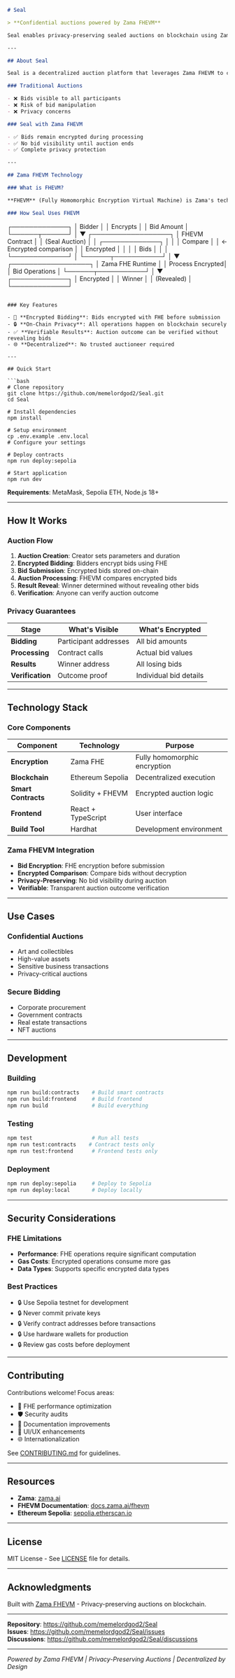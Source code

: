 ```markdown
# Seal

> **Confidential auctions powered by Zama FHEVM**

Seal enables privacy-preserving sealed auctions on blockchain using Zama's Fully Homomorphic Encryption Virtual Machine. Bid amounts remain encrypted throughout the auction process—only you know your bid.

---

## About Seal

Seal is a decentralized auction platform that leverages Zama FHEVM to conduct confidential auctions. Your bids are encrypted using Fully Homomorphic Encryption and processed on-chain without ever being decrypted.

### Traditional Auctions

- ❌ Bids visible to all participants
- ❌ Risk of bid manipulation
- ❌ Privacy concerns

### Seal with Zama FHEVM

- ✅ Bids remain encrypted during processing
- ✅ No bid visibility until auction ends
- ✅ Complete privacy protection

---

## Zama FHEVM Technology

### What is FHEVM?

**FHEVM** (Fully Homomorphic Encryption Virtual Machine) is Zama's technology that enables smart contracts to perform computations on encrypted data without decryption.

### How Seal Uses FHEVM

```
┌─────────────┐
│ Bidder      │
│ Encrypts    │
│ Bid Amount  │
└──────┬──────┘
       │
       ▼
┌──────────────────┐
│  FHEVM Contract  │
│  (Seal Auction)  │
│  ┌─────────────┐ │
│  │ Compare     │ │ ← Encrypted comparison
│  │ Encrypted   │ │
│  │ Bids        │ │
│  └─────────────┘ │
└──────┬───────────┘
       │
       ▼
┌──────────────────┐
│ Zama FHE Runtime │
│ Process Encrypted│
│ Bid Operations   │
└──────┬───────────┘
       │
       ▼
┌─────────────┐
│ Encrypted   │
│ Winner      │
│ (Revealed)  │
└─────────────┘
```

### Key Features

- 🔐 **Encrypted Bidding**: Bids encrypted with FHE before submission
- 🔒 **On-Chain Privacy**: All operations happen on blockchain securely
- ✅ **Verifiable Results**: Auction outcome can be verified without revealing bids
- 🌐 **Decentralized**: No trusted auctioneer required

---

## Quick Start

```bash
# Clone repository
git clone https://github.com/memelordgod2/Seal.git
cd Seal

# Install dependencies
npm install

# Setup environment
cp .env.example .env.local
# Configure your settings

# Deploy contracts
npm run deploy:sepolia

# Start application
npm run dev
```

**Requirements**: MetaMask, Sepolia ETH, Node.js 18+

---

## How It Works

### Auction Flow

1. **Auction Creation**: Creator sets parameters and duration
2. **Encrypted Bidding**: Bidders encrypt bids using FHE
3. **Bid Submission**: Encrypted bids stored on-chain
4. **Auction Processing**: FHEVM compares encrypted bids
5. **Result Reveal**: Winner determined without revealing other bids
6. **Verification**: Anyone can verify auction outcome

### Privacy Guarantees

| Stage | What's Visible | What's Encrypted |
|-------|---------------|------------------|
| **Bidding** | Participant addresses | All bid amounts |
| **Processing** | Contract calls | Actual bid values |
| **Results** | Winner address | All losing bids |
| **Verification** | Outcome proof | Individual bid details |

---

## Technology Stack

### Core Components

| Component | Technology | Purpose |
|-----------|-----------|---------|
| **Encryption** | Zama FHE | Fully homomorphic encryption |
| **Blockchain** | Ethereum Sepolia | Decentralized execution |
| **Smart Contracts** | Solidity + FHEVM | Encrypted auction logic |
| **Frontend** | React + TypeScript | User interface |
| **Build Tool** | Hardhat | Development environment |

### Zama FHEVM Integration

- **Bid Encryption**: FHE encryption before submission
- **Encrypted Comparison**: Compare bids without decryption
- **Privacy-Preserving**: No bid visibility during auction
- **Verifiable**: Transparent auction outcome verification

---

## Use Cases

### Confidential Auctions

- Art and collectibles
- High-value assets
- Sensitive business transactions
- Privacy-critical auctions

### Secure Bidding

- Corporate procurement
- Government contracts
- Real estate transactions
- NFT auctions

---

## Development

### Building

```bash
npm run build:contracts    # Build smart contracts
npm run build:frontend     # Build frontend
npm run build              # Build everything
```

### Testing

```bash
npm test                   # Run all tests
npm run test:contracts    # Contract tests only
npm run test:frontend      # Frontend tests only
```

### Deployment

```bash
npm run deploy:sepolia     # Deploy to Sepolia
npm run deploy:local       # Deploy locally
```

---

## Security Considerations

### FHE Limitations

- **Performance**: FHE operations require significant computation
- **Gas Costs**: Encrypted operations consume more gas
- **Data Types**: Supports specific encrypted data types

### Best Practices

- 🔒 Use Sepolia testnet for development
- 🔒 Never commit private keys
- 🔒 Verify contract addresses before transactions
- 🔒 Use hardware wallets for production
- 🔒 Review gas costs before deployment

---

## Contributing

Contributions welcome! Focus areas:

- 🔬 FHE performance optimization
- 🛡️ Security audits
- 📖 Documentation improvements
- 🎨 UI/UX enhancements
- 🌐 Internationalization

See [CONTRIBUTING.md](CONTRIBUTING.md) for guidelines.

---

## Resources

- **Zama**: [zama.ai](https://www.zama.ai/)
- **FHEVM Documentation**: [docs.zama.ai/fhevm](https://docs.zama.ai/fhevm)
- **Ethereum Sepolia**: [sepolia.etherscan.io](https://sepolia.etherscan.io/)

---

## License

MIT License - See [LICENSE](LICENSE) file for details.

---

## Acknowledgments

Built with [Zama FHEVM](https://github.com/zama-ai/fhevm) - Privacy-preserving auctions on blockchain.

---

**Repository**: https://github.com/memelordgod2/Seal  
**Issues**: https://github.com/memelordgod2/Seal/issues  
**Discussions**: https://github.com/memelordgod2/Seal/discussions

---

_Powered by Zama FHEVM | Privacy-Preserving Auctions | Decentralized by Design_
```
